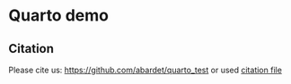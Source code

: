 # Quarto demo

## Citation

Please cite us:
https://github.com/abardet/quarto_test
or used [citation file](CITATION.cff)
